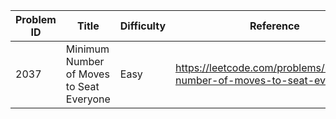 | Problem ID | Title | Difficulty | Reference
| --- | --- | --- | ---
| 2037 | Minimum Number of Moves to Seat Everyone | Easy | https://leetcode.com/problems/minimum-number-of-moves-to-seat-everyone/
